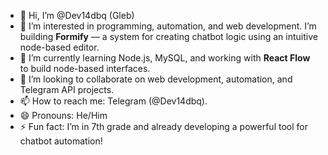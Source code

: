 - 👋 Hi, I’m @Dev14dbq (Gleb)  
- 👀 I’m interested in programming, automation, and web development. I’m building **Formify** — a system for creating chatbot logic using an intuitive node-based editor.  
- 🌱 I’m currently learning Node.js, MySQL, and working with **React Flow** to build node-based interfaces.  
- 💞️ I’m looking to collaborate on web development, automation, and Telegram API projects.  
- 📫 How to reach me: Telegram (@Dev14dbq).  
- 😄 Pronouns: He/Him  
- ⚡ Fun fact: I’m in 7th grade and already developing a powerful tool for chatbot automation!  
